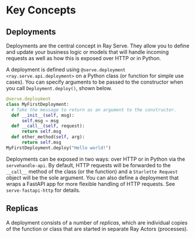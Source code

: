 # Key Concepts

## Deployments

Deployments are the central concept in Ray Serve. They allow you to
define and update your business logic or models that will handle
incoming requests as well as how this is exposed over HTTP or in Python.

A deployment is defined using
`@serve.deployment <ray.serve.api.deployment>` on a Python class (or
function for simple use cases). You can specify arguments to be passed
to the constructor when you call `Deployment.deploy()`, shown below.

``` python
@serve.deployment
class MyFirstDeployment:
  # Take the message to return as an argument to the constructor.
  def __init__(self, msg):
      self.msg = msg
  def __call__(self, request):
      return self.msg
  def other_method(self, arg):
      return self.msg
MyFirstDeployment.deploy("Hello world!")
```

Deployments can be exposed in two ways: over HTTP or in Python via the
`servehandle-api`. By default, HTTP requests will be forwarded to the
`__call__` method of the class (or the function) and a
`Starlette Request` object will be the sole argument. You can also
define a deployment that wraps a FastAPI app for more flexible handling
of HTTP requests. See `serve-fastapi-http` for details.

## Replicas

A deployment consists of a number of *replicas*, which are individual
copies of the function or class that are started in separate Ray Actors
(processes).